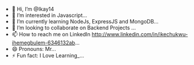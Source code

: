 - 👋 Hi, I’m  @Ikay14
- 👀 I’m interested in Javascript...
- 🌱 I’m currently learning  NodeJs, ExpressJS and MongoDB...
- 💞️ I’m looking to collaborate on Backend Projects ...
- 📫 How to reach me on LinkedIn http://www.linkedin.com/in/ikechukwu-ihemegbulem-6346132ab...
- 😄 Pronouns: Mr...
- ⚡ Fun fact: I Love Learning_...

<!---
Ikay14/Ikay14 is a ✨ special ✨ repository because its `README.md` (this file) appears on your GitHub profile.
You can click the Preview link to take a look at your changes.
--->
